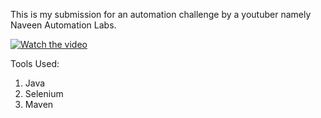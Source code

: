 This is my submission for an automation challenge by a youtuber namely Naveen Automation Labs. </br>

[![Watch the video](https://img.youtube.com/vi/GCszRxo8cWk/hqdefault.jpg)](https://www.youtube.com/embed/GCszRxo8cWk)

Tools Used:
1. Java
2. Selenium
3. Maven
